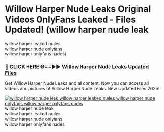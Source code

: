 # Willow Harper Nude Leaks Original Videos 0nlyFans Leaked - Files Updated! (willow harper nude leak<br>
willow harper leaked nudes<br>
willow harper nude onlyfans<br>
willow harper onlyfans nudes)

<h3>🔴 CLICK HERE 🌐==►► <a href="https://tinyurl.com/2p9ay9w9" rel="nofollow">Willow Harper Nude Leaks Updated Files</a></h3>

Get Willow Harper Nude Leaks and all content. Now you can access all videos and pictures of Willow Harper Nude Leaks. New Updated Files 2025!

[![willow harper nude leak<br>
willow harper leaked nudes<br>
willow harper nude onlyfans<br>
willow harper onlyfans nudes](https://i.imgur.com/KQgVmj3.gif)](https://tinyurl.com/2p9ay9w9)
willow harper nude leak<br>
willow harper leaked nudes<br>
willow harper nude onlyfans<br>
willow harper onlyfans nudes